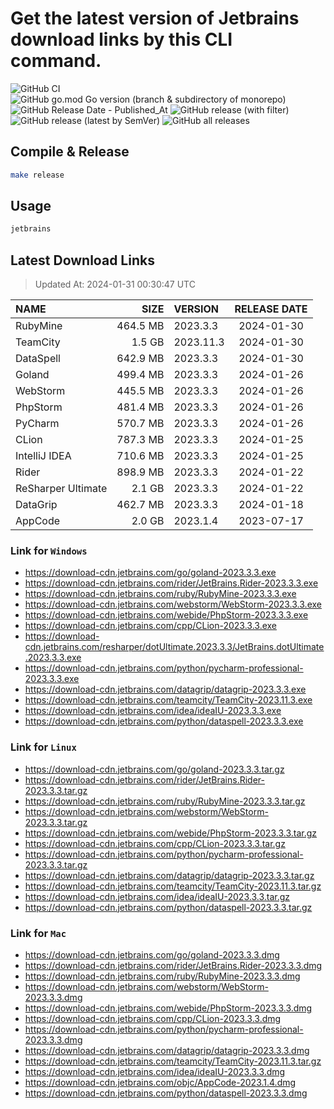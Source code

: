 # Get the latest version of Jetbrains download links by this CLI command.

![GitHub CI](https://github.com/designinlife/jetbrains/actions/workflows/ci.yml/badge.svg)
![GitHub go.mod Go version (branch & subdirectory of monorepo)](https://img.shields.io/github/go-mod/go-version/designinlife/jetbrains/master)
![GitHub Release Date - Published_At](https://img.shields.io/github/release-date/designinlife/jetbrains)
![GitHub release (with filter)](https://img.shields.io/github/v/release/designinlife/jetbrains)
![GitHub release (latest by SemVer)](https://img.shields.io/github/downloads/designinlife/jetbrains/v1.1.10/total)
![GitHub all releases](https://img.shields.io/github/downloads/designinlife/jetbrains/total)

## Compile & Release

```bash
make release
```

## Usage

```bash
jetbrains
```

## Latest Download Links

> Updated At: 2024-01-31 00:30:47 UTC

| NAME | SIZE | VERSION | RELEASE DATE |
| :-- | --: | :-- | :--: |
| RubyMine | 464.5 MB | 2023.3.3 | 2024-01-30 |
| TeamCity | 1.5 GB | 2023.11.3 | 2024-01-30 |
| DataSpell | 642.9 MB | 2023.3.3 | 2024-01-30 |
| Goland | 499.4 MB | 2023.3.3 | 2024-01-26 |
| WebStorm | 445.5 MB | 2023.3.3 | 2024-01-26 |
| PhpStorm | 481.4 MB | 2023.3.3 | 2024-01-26 |
| PyCharm | 570.7 MB | 2023.3.3 | 2024-01-26 |
| CLion | 787.3 MB | 2023.3.3 | 2024-01-25 |
| IntelliJ IDEA | 710.6 MB | 2023.3.3 | 2024-01-25 |
| Rider | 898.9 MB | 2023.3.3 | 2024-01-22 |
| ReSharper Ultimate | 2.1 GB | 2023.3.3 | 2024-01-22 |
| DataGrip | 462.7 MB | 2023.3.3 | 2024-01-18 |
| AppCode | 2.0 GB | 2023.1.4 | 2023-07-17 |

### Link for `Windows`

* <https://download-cdn.jetbrains.com/go/goland-2023.3.3.exe>
* <https://download-cdn.jetbrains.com/rider/JetBrains.Rider-2023.3.3.exe>
* <https://download-cdn.jetbrains.com/ruby/RubyMine-2023.3.3.exe>
* <https://download-cdn.jetbrains.com/webstorm/WebStorm-2023.3.3.exe>
* <https://download-cdn.jetbrains.com/webide/PhpStorm-2023.3.3.exe>
* <https://download-cdn.jetbrains.com/cpp/CLion-2023.3.3.exe>
* <https://download-cdn.jetbrains.com/resharper/dotUltimate.2023.3.3/JetBrains.dotUltimate.2023.3.3.exe>
* <https://download-cdn.jetbrains.com/python/pycharm-professional-2023.3.3.exe>
* <https://download-cdn.jetbrains.com/datagrip/datagrip-2023.3.3.exe>
* <https://download-cdn.jetbrains.com/teamcity/TeamCity-2023.11.3.exe>
* <https://download-cdn.jetbrains.com/idea/ideaIU-2023.3.3.exe>
* <https://download-cdn.jetbrains.com/python/dataspell-2023.3.3.exe>

### Link for `Linux`

* <https://download-cdn.jetbrains.com/go/goland-2023.3.3.tar.gz>
* <https://download-cdn.jetbrains.com/rider/JetBrains.Rider-2023.3.3.tar.gz>
* <https://download-cdn.jetbrains.com/ruby/RubyMine-2023.3.3.tar.gz>
* <https://download-cdn.jetbrains.com/webstorm/WebStorm-2023.3.3.tar.gz>
* <https://download-cdn.jetbrains.com/webide/PhpStorm-2023.3.3.tar.gz>
* <https://download-cdn.jetbrains.com/cpp/CLion-2023.3.3.tar.gz>
* <https://download-cdn.jetbrains.com/python/pycharm-professional-2023.3.3.tar.gz>
* <https://download-cdn.jetbrains.com/datagrip/datagrip-2023.3.3.tar.gz>
* <https://download-cdn.jetbrains.com/teamcity/TeamCity-2023.11.3.tar.gz>
* <https://download-cdn.jetbrains.com/idea/ideaIU-2023.3.3.tar.gz>
* <https://download-cdn.jetbrains.com/python/dataspell-2023.3.3.tar.gz>

### Link for `Mac`

* <https://download-cdn.jetbrains.com/go/goland-2023.3.3.dmg>
* <https://download-cdn.jetbrains.com/rider/JetBrains.Rider-2023.3.3.dmg>
* <https://download-cdn.jetbrains.com/ruby/RubyMine-2023.3.3.dmg>
* <https://download-cdn.jetbrains.com/webstorm/WebStorm-2023.3.3.dmg>
* <https://download-cdn.jetbrains.com/webide/PhpStorm-2023.3.3.dmg>
* <https://download-cdn.jetbrains.com/cpp/CLion-2023.3.3.dmg>
* <https://download-cdn.jetbrains.com/python/pycharm-professional-2023.3.3.dmg>
* <https://download-cdn.jetbrains.com/datagrip/datagrip-2023.3.3.dmg>
* <https://download-cdn.jetbrains.com/teamcity/TeamCity-2023.11.3.tar.gz>
* <https://download-cdn.jetbrains.com/idea/ideaIU-2023.3.3.dmg>
* <https://download-cdn.jetbrains.com/objc/AppCode-2023.1.4.dmg>
* <https://download-cdn.jetbrains.com/python/dataspell-2023.3.3.dmg>
